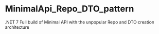 # MinimalApi_Repo_DTO_pattern
.NET 7 Full build of Minimal API with the unpopular Repo and DTO creation architecture  
